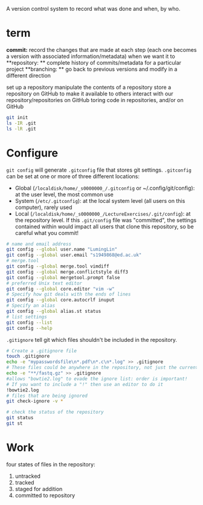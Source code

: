 A version control system to record what was done and when, by who.

# term
**commit:** record the changes that are made at each step (each one becomes a version with associated information/metadata) when we want it to
**repository: ** complete history of commits/metadata for a particular project
**branching: ** go back to previous versions and modify in a different direction



set up a repository
manipulate the contents of a repository
store a repository on GitHub to make it available to others
interact with our repository/repositories on GitHub
toring code in repositories, and/or on GitHub


```bash
git init
ls -IR .git
ls -lR .git
```
# Configure
`git config` will generate `.gitconfig` file that stores git settings.
`.gitconfig` can be set at one or more of three different locations:
- Global (`/localdisk/home/_s0000000_/.gitconfig` or ~/.config/git/config): at the user level, the most common use
- System (`/etc/.gitconfig`): at the local system level (all users on this computer), rarely used
- Local (`/localdisk/home/_s0000000_/LectureExercises/.git/config`): at the repository level. If this `.git/config` file was "committed", the settings contained within would impact all users that clone this repository, so be careful what you commit!
```bash
# name and email address
git config --global user.name "LumingLin"
git config --global user.email "s1949868@ed.ac.uk"
# merge.tool
git config --global merge.tool vimdiff
git config --global merge.conflictstyle diff3
git config --global mergetool.prompt false
# preferred Unix text editor
git config --global core.editor "vim -w"
# Specify how git deals with the ends of lines
git config --global core.autocrlf inuput
# Specify an alias
git config --global alias.st status
# list settings
git config --list
git config --help
```
`.gitignore` tell git which files  shouldn't  be included in the repository.  
```bash
# Create a .gitignore file
touch .gitignore
echo -e "mypasswordsfile\n*.pdf\n*.c\n*.log" >> .gitignore
# These files could be anywhere in the repository, not just the current directory
echo -e "**/fastq.gz" >> .gitignore
#allows "bowtie2.log" to evade the ignore list: order is important!
# If you want to include a "!" then use an editor to do it
!bowtie2.log
# files that are being ignored
git check-ignore -v *
```
```bash
# check the status of the repository
git status
git st
```
# Work
four states of files in the repository:
1.  untracked
2.  tracked
3.  staged for addition
4.  committed to repository
<!--stackedit_data:
eyJoaXN0b3J5IjpbMjA1MzMyMzM5NCwtNjM0NzA1NjQ0LDEzNj
kwOTgwMDUsMTkwOTYxNDY2MSwyMDYyMDA4ODY0LC0xNDkxNDAx
ODQwLDIwMzI2Njk2NzcsOTYzODY4OTkzLDEzODM3MDEyNjAsLT
EzNjYxNjE0NTEsLTU4Mzk4NzAzMiwtMTkxNDAxMDE3MCwxNzY0
MjAzNzUsLTczNjQyMTIzOCwtMTA3MjgxMDk2MiwyMTIxNTM1MD
IyLDEyMTQzNDIzNzEsLTEzMzk4MzcyNTYsLTU1MTIwMDAxLC0y
MDExOTU0NDAwXX0=
-->